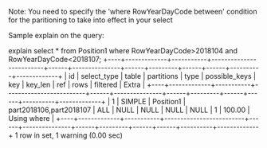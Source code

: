 Note: You need to specify the 'where RowYearDayCode between' condition for the paritioning to take into effect in your select

Sample explain on the query:

explain select * from Position1 where RowYearDayCode>2018104 and RowYearDayCode<2018107;
+----+-------------+-----------+-------------------------+------+---------------+------+---------+------+------+----------+-------------+
| id | select_type | table     | partitions              | type | possible_keys | key  | key_len | ref  | rows | filtered | Extra       |
+----+-------------+-----------+-------------------------+------+---------------+------+---------+------+------+----------+-------------+
|  1 | SIMPLE      | Position1 | part2018106,part2018107 | ALL  | NULL          | NULL | NULL    | NULL |    1 |   100.00 | Using where |
+----+-------------+-----------+-------------------------+------+---------------+------+---------+------+------+----------+-------------+
1 row in set, 1 warning (0.00 sec)


